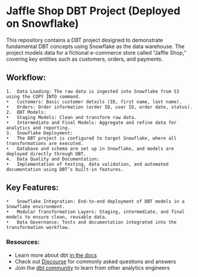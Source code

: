 # Jaffle Shop DBT Project (Deployed on Snowflake)

This repository contains a DBT project designed to demonstrate fundamental DBT concepts using Snowflake as the data warehouse. The project models data for a fictional e-commerce store called “Jaffle Shop,” covering key entities such as customers, orders, and payments.

## Workflow:

	1.	Data Loading: The raw data is ingested into Snowflake from S3 using the COPY INTO command.
	•	Customers: Basic customer details (ID, first name, last name).
	•	Orders: Order information (order ID, user ID, order date, status).
	2.	DBT Models:
	•	Staging Models: Clean and transform raw data.
	•	Intermediate and Final Models: Aggregate and refine data for analytics and reporting.
	3.	Snowflake Deployment:
	•	The DBT project is configured to target Snowflake, where all transformations are executed.
	•	Database and schema are set up in Snowflake, and models are deployed directly through DBT.
	4.	Data Quality and Documentation:
	•	Implementation of testing, data validation, and automated documentation using DBT’s built-in features.

## Key Features:

	•	Snowflake Integration: End-to-end deployment of DBT models in a Snowflake environment.
	•	Modular Transformation Layers: Staging, intermediate, and final models to ensure clean, reusable data.
	•	Data Governance: Tests and documentation integrated into the transformation workflow.


### Resources:
- Learn more about dbt [in the docs](https://docs.getdbt.com/docs/introduction)
- Check out [Discourse](https://discourse.getdbt.com/) for commonly asked questions and answers
- Join the [dbt community](https://getdbt.com/community) to learn from other analytics engineers
